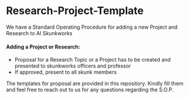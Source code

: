 # Research-Project-Template
We have a Standard Operating Procedure for adding a new Project and Research to AI Skunkworks

#### Adding a Project or Research:
- Proposal for a Research Topic or a Project has to be created and presented to skunkworks officers and professor
- If approved, present to all skunk members

The templates for proposal are provided in this repository. Kindly fill them and feel free to reach out to us for any questions regarding the S.O.P.
